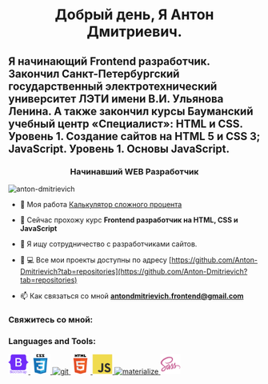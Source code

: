 
<h1 align="center">Добрый день, Я Антон Дмитриевич.</h1>
<h2>Я начинающий Frontend разработчик. Закончил Санкт-Петербургский государственный электротехнический университет ЛЭТИ имени В.И. Ульянова Ленина. А также закончил курсы Бауманский учебный центр «Специалист»: HTML и CSS. Уровень 1. Создание сайтов на HTML 5 и СSS 3; JavaScript. Уровень 1. Основы JavaScript.</h2>
<h3 align="center">Начинавший WEB Разработчик</h3>

<p align="left"> <img src="https://komarev.com/ghpvc/?username=anton-dmitrievich&label=Profile%20views&color=0e75b6&style=flat" alt="anton-dmitrievich" /> </p>

- 🔭 Моя работа [Калькулятор сложного процента](https://github.com/Anton-Dmitrievich/Compound_interest)

- 🌱 Сейчас прохожу курс **Frontend разработчик на HTML, CSS и JavaScript**

- 👯 Я ищу сотрудничество с разработчиками сайтов. 

- 👨 💻 Все мои проекты доступны по адресу [https://github.com/Anton-Dmitrievich?tab=repositories](https://github.com/Anton-Dmitrievich?tab=repositories)

- 📫 Как связаться со мной **antondmitrievich.frontend@gmail.com**

<h3 align="left">Свяжитесь со мной:</ h3>
<p align="left">
</p>

<h3 align="left">Languages and Tools:</h3>
<p align="left"> <a href="https://getbootstrap.com" target="_blank" rel="noreferrer"> <img src="https://raw.githubusercontent.com/devicons/devicon/master/icons/bootstrap/bootstrap-plain-wordmark.svg" alt="bootstrap" width="40" height="40"/> </а> <a href="https://www.w3schools.com/css/" target="_blank" rel="noreferrer"> <img src="https://raw.githubusercontent.com/devicons/devicon/master/icons/css3/css3-original-wordmark.svg" alt="css3" width="40" height="40"/> </а> <a href="https://git-scm.com/" target="_blank" rel="noreferrer"> <img src="https://www.vectorlogo.zone/logos/git-scm/git-scm-icon.svg" alt="git" width="40" height="40"/> </а> <a href="https://www.w3.org/html/" target="_blank" rel="noreferrer"> <img src="https://raw.githubusercontent.com/devicons/devicon/master/icons/html5/html5-original-wordmark.svg" alt="html5" width="40" height="40"/> </а> <a href="https://developer.mozilla.org/en-US/docs/Web/JavaScript" target="_blank" rel="noreferrer"> <img src="https://raw.githubusercontent.com/devicons/devicon/master/icons/javascript/javascript-original.svg" alt="javascript" width="40" height="40"/> </а> <a href="https://materializecss.com/" target="_blank" rel="noreferrer"> <img src="https://raw.githubusercontent.com/prplx/svg-logos/5585531d45d294869c4eaab4d7cf2e9c167710a9/svg/materialize.svg" alt="materialize" width="40" height="40"/> </а> <a href="https://sass-lang.com" target="_blank" rel="noreferrer"> <img src="https://raw.githubusercontent.com/devicons/devicon/master/icons/sass/sass-original.svg" alt="sass" width="40" height="40"/> </а> </чел>
